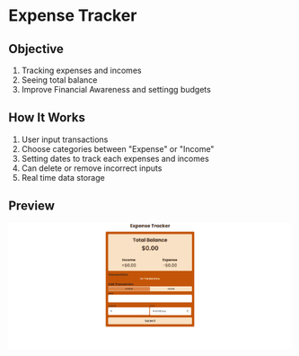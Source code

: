 # Expense Tracker
## Objective
1. Tracking expenses and incomes
2. Seeing total balance
3. Improve Financial Awareness and settingg budgets
## How It Works
1. User input transactions
2. Choose categories between "Expense" or "Income"
3. Setting dates to track each expenses and incomes
4. Can delete or remove incorrect inputs
5. Real time data storage
## Preview
![image alt](https://github.com/GrandClutch/Expense-Tracker-Project/blob/c924b8a85d11915fe27e29ff0598a60c5a5a17cd/image.png)
